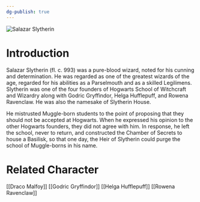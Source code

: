 ```yaml
---
dg-publish: true
---
```

![Salazar Slytherin](http://rxbg5ysja.bkt.gdipper.com/Salazar_Slytherin.png)
# Introduction
Salazar Slytherin (fl. c. 993) was a pure-blood wizard, noted for his cunning and determination. He was regarded as one of the greatest wizards of the age, regarded for his abilities as a Parselmouth and as a skilled Legilimens. Slytherin was one of the four founders of Hogwarts School of Witchcraft and Wizardry along with Godric Gryffindor, Helga Hufflepuff, and Rowena Ravenclaw. He was also the namesake of Slytherin House.

He mistrusted Muggle-born students to the point of proposing that they should not be accepted at Hogwarts. When he expressed his opinion to the other Hogwarts founders, they did not agree with him. In response, he left the school, never to return, and constructed the Chamber of Secrets to house a Basilisk, so that one day, the Heir of Slytherin could purge the school of Muggle-borns in his name.

# Related Character
[[Draco Malfoy]]
[[Godric Gryffindor]]
[[Helga Hufflepuff]]
[[Rowena Ravenclaw]]
